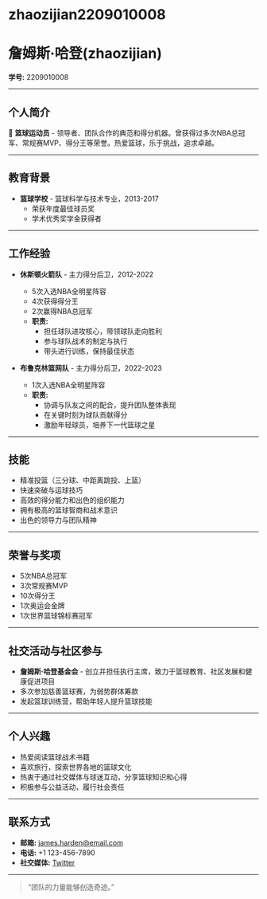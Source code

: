 # zhaozijian2209010008
# 詹姆斯·哈登(zhaozijian)

**学号:** 2209010008

---

## 个人简介
🏀 **篮球运动员** - 领导者、团队合作的典范和得分机器。曾获得过多次NBA总冠军、常规赛MVP、得分王等荣誉。热爱篮球，乐于挑战，追求卓越。

---

## 教育背景
- **篮球学校** - 篮球科学与技术专业，2013-2017
  - 荣获年度最佳球员奖
  - 学术优秀奖学金获得者

---

## 工作经验
- **休斯顿火箭队** - 主力得分后卫，2012-2022
  - 5次入选NBA全明星阵容
  - 4次获得得分王
  - 2次赢得NBA总冠军
  - **职责:**
    - 担任球队进攻核心，带领球队走向胜利
    - 参与球队战术的制定与执行
    - 带头进行训练，保持最佳状态

- **布鲁克林篮网队** - 主力得分后卫，2022-2023
  - 1次入选NBA全明星阵容
  - **职责:**
    - 协调与队友之间的配合，提升团队整体表现
    - 在关键时刻为球队贡献得分
    - 激励年轻球员，培养下一代篮球之星

---

## 技能
- 精准投篮（三分球、中距离跳投、上篮）
- 快速突破与运球技巧
- 高效的得分能力和出色的组织能力
- 拥有极高的篮球智商和战术意识
- 出色的领导力与团队精神

---

## 荣誉与奖项
- 5次NBA总冠军
- 3次常规赛MVP
- 10次得分王
- 1次奥运会金牌
- 1次世界篮球锦标赛冠军

---

## 社交活动与社区参与
- **詹姆斯·哈登基金会** - 创立并担任执行主席，致力于篮球教育、社区发展和健康促进项目
- 多次参加慈善篮球赛，为弱势群体筹款
- 发起篮球训练营，帮助年轻人提升篮球技能

---

## 个人兴趣
- 热爱阅读篮球战术书籍
- 喜欢旅行，探索世界各地的篮球文化
- 热衷于通过社交媒体与球迷互动，分享篮球知识和心得
- 积极参与公益活动，履行社会责任

---

## 联系方式
- **邮箱:** james.harden@email.com
- **电话:** +1 123-456-7890
- **社交媒体:** [Twitter](https://twitter.com/jamesharden)

---

> “团队的力量能够创造奇迹。”
